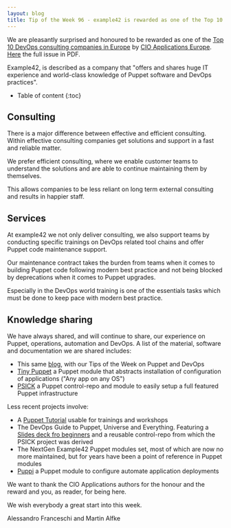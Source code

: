 ```yaml
---
layout: blog
title: Tip of the Week 96 - example42 is rewarded as one of the Top 10 DevOps consulting companies in Europe
---
```


We are pleasantly surprised and honoured to be rewarded as one of the [Top 10 DevOps consulting companies in Europe](https://www.cioapplicationseurope.com/vendors/top-10-devops-consultingservices-companies-2018-rid-22.html?fbclid=IwAR00owT5OaswxS6GIZ57nuL2MppieLj2rNik3_kUL1Ej1uQsaC3Lps4p-ns) by [CIO Applications Europe](https://www.cioapplicationseurope.com). [Here](https://www.cioapplicationseurope.com/magazines/October2018/Devops/) the full issue in PDF.

Example42, is described as a company that "offers and shares huge IT experience and world-class knowledge of Puppet software and DevOps practices".

* Table of content
{:toc}

## Consulting

There is a major difference between effective and efficient consulting. Within effective consulting companies get solutions and support in a fast and reliable matter.

We prefer efficient consulting, where we enable customer teams to understand the solutions and are able to continue maintaining them by themselves.

This allows companies to be less reliant on long term external consulting and results in happier staff.

## Services

At example42 we not only deliver consulting, we also support teams by conducting specific trainings on DevOps related tool chains and offer Puppet code maintenance support.

Our maintenance contract takes the burden from teams when it comes to building Puppet code following modern best practice and not being blocked by deprecations when it comes to Puppet upgrades.

Especially in the DevOps world training is one of the essentials tasks which must be done to keep pace with modern best practice.

## Knowledge sharing

We have always shared, and will continue to share, our experience on Puppet, operations, automation and DevOps. A list of the material, software and documentation we are shared includes:

- This same [blog](https://www.example42.com/blog/), with our Tips of the Week on Puppet and DevOps
- [Tiny Puppet](https://tiny-puppet.com/) a Puppet module that abstracts installation of configuration of applications ("Any app on any OS")
- [PSICK](https://github.com/example42/psick) a Puppet control-repo and module to easily setup a full featured Puppet infrastructure

Less recent projects involve:

- A [Puppet Tutorial](https://www.example42.com/tutorials/PuppetTutorial/) usable for trainings and workshops
- The DevOps Guide to Puppet, Universe and Everything. Featuring a [Slides deck fro beginners](https://www.example42.com/guide/slides/beginner) and a reusable control-repo from which the PSICK project was derived
- The NextGen Example42 Puppet modules set, most of which are now no more maintained, but for years have been a point of reference in Puppet modules
- [Puppi](https://github.com/example42/puppi) a Puppet module to configure automate application deployments

We want to thank the CIO Applications authors for the honour and the reward and you, as reader, for being here.

We wish everybody a great start into this week.

Alessandro Franceschi and Martin Alfke
